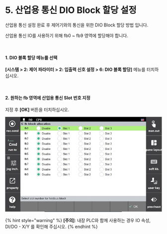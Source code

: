 ﻿# 5. 산업용 통신 DIO Block 할당 설정

산업용 통신 설정 완료 후 제어기와의 통신을 위한 DIO Block 할당 방법 입니다.

산업용 통신 IO를 사용하기 위해 fb0 \~ fb9 영역에 할당해야 합니다.

<br>

#### 1. DIO 블록 할당 메뉴를 선택
   **\[시스템 > 2: 제어 파라미터 > 2: 입출력 신호 설정 > 6: DIO 블록 할당]** 메뉴를 터치하십시오.

<br>

#### 2. 원하는 fb 영역에 산업용 통신 Slot 번호 지정
   지정 후 **\[OK]** 버튼을 터치하십시오.

![[그림 5-1]](<_assets/5-DIO-Allocation/image_1.png>)


{% hint style="warning" %}
**\[주의]**: 내장 PLC와 함께 사용하는 경우 IO 속성, DI/DO - X/Y 를 확인해 주십시오. 
{% endhint %}
